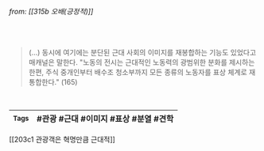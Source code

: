 
###### from: [[315b 오배(긍정적)]]

<br/>

>(...) 동시에 여기에는 분단된 근대 사회의 이미지를 재봉합하는 기능도 있었다고 매캐널은 말한다. "노동의 전시는 근대적인 노동력의 광범위한 분화를 제시하는 한편, 주식 중개인부터 배수조 청소부까지 모든 종류의 노동자를 표상 체계로 재통합한다." (165)
 
<br/>

| <small> Tags </small> | #관광 #근대 #이미지 #표상 #분열 #견학 |
| --- | --- |

[[203c1 관광객은 혁명만큼 근대적]]